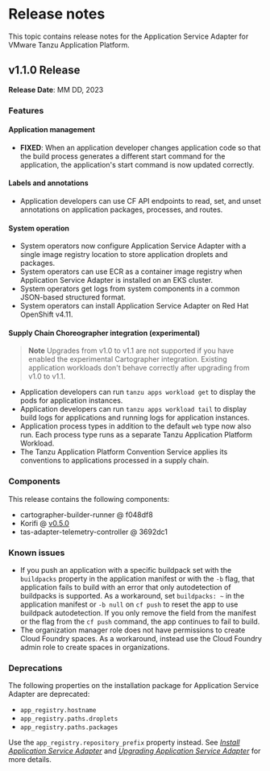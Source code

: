 # Release notes

This topic contains release notes for the Application Service Adapter for VMware Tanzu Application Platform.

## <a id='1-1-0'></a> v1.1.0 Release

**Release Date**: MM DD, 2023

### Features

#### Application management

* **FIXED**: When an application developer changes application code so that the build process generates a different start command for the application, the application's start command is now updated correctly.

#### Labels and annotations

* Application developers can use CF API endpoints to read, set, and unset annotations on application packages, processes, and routes.

#### System operation

* System operators now configure Application Service Adapter with a single image registry location to store application droplets and packages.
* System operators can use ECR as a container image registry when Application Service Adapter is installed on an EKS cluster.
* System operators get logs from system components in a common JSON-based structured format.
* System operators can install Application Service Adapter on Red Hat OpenShift v4.11.

#### Supply Chain Choreographer integration (experimental)

> **Note** Upgrades from v1.0 to v1.1 are not supported if you have enabled the experimental Cartographer integration. Existing application workloads don't behave correctly after upgrading from v1.0 to v1.1.

* Application developers can run `tanzu apps workload get` to display the pods for application instances.
* Application developers can run `tanzu apps workload tail` to display build logs for applications and running logs for application instances.
* Application process types in addition to the default `web` type now also run. Each process type runs as a separate Tanzu Application Platform Workload.
* The Tanzu Application Platform Convention Service applies its conventions to applications processed in a supply chain.


### Components

This release contains the following components:

* cartographer-builder-runner @ f048df8
* Korifi @ [v0.5.0](https://github.com/cloudfoundry/korifi/tree/v0.5.0)
* tas-adapter-telemetry-controller @ 3692dc1

### Known issues

* If you push an application with a specific buildpack set with the `buildpacks` property in the application manifest or with the `-b` flag, that application fails to build with an error that only autodetection of buildpacks is supported. As a workaround, set `buildpacks: ~` in the application manifest or `-b null` on `cf push` to reset the app to use buildpack autodetection. If you only remove the field from the manifest or the flag from the `cf push` command, the app continues to fail to build.
* The organization manager role does not have permissions to create Cloud Foundry spaces. As a workaround, instead use the Cloud Foundry admin role to create spaces in organizations.

### Deprecations

The following properties on the installation package for Application Service Adapter are deprecated:

* `app_registry.hostname`
* `app_registry.paths.droplets`
* `app_registry.paths.packages`

Use the `app_registry.repository_prefix` property instead. See [_Install Application Service Adapter_](install.md) and [_Upgrading Application Service Adapter_](upgrading.md) for more details.
